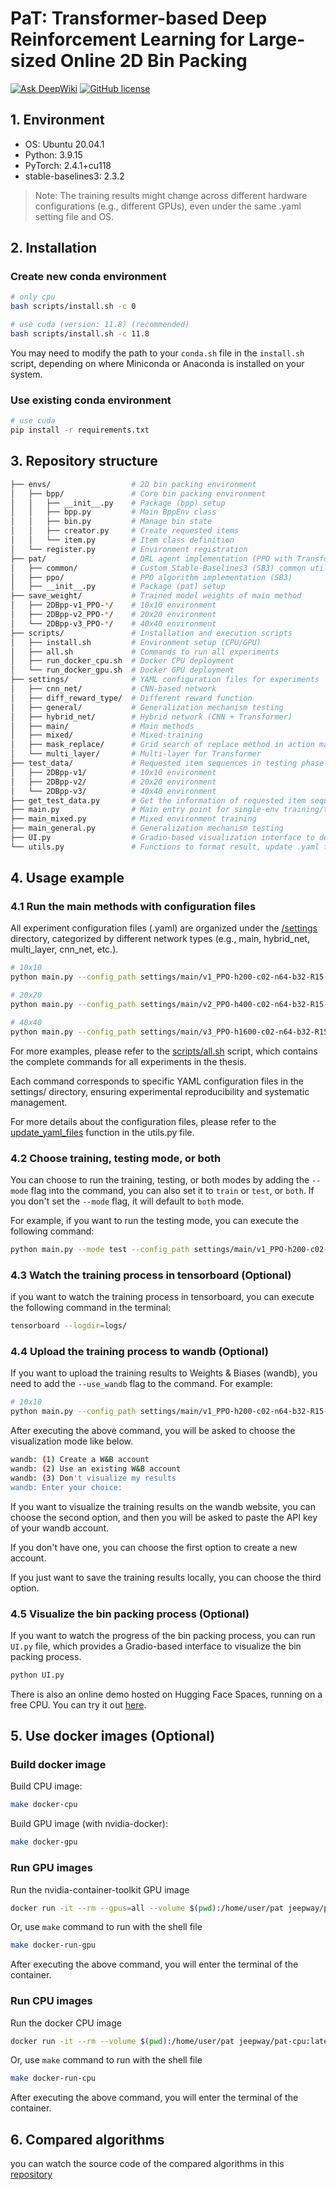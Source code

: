 # PaT: Transformer-based Deep Reinforcement Learning for Large-sized Online 2D Bin Packing
[![Ask DeepWiki](https://deepwiki.com/badge.svg)](https://deepwiki.com/JeepWay/PaT)
[![GitHub license](https://img.shields.io/badge/license-MIT-blue.svg)](https://github.com/JeepWay/PaT/blob/main/LICENSE)  

## 1. Environment
- OS: Ubuntu 20.04.1
- Python: 3.9.15
- PyTorch: 2.4.1+cu118
- stable-baselines3: 2.3.2
> Note: The training results might change across different hardware configurations (e.g., different GPUs), even under the same .yaml setting file and OS.


## 2. Installation
### Create new conda environment
```bash
# only cpu
bash scripts/install.sh -c 0

# use cuda (version: 11.8) (recommended)
bash scripts/install.sh -c 11.8
```
You may need to modify the path to your `conda.sh` file in the `install.sh` script, depending on where Miniconda or Anaconda is installed on your system.

### Use existing conda environment
```bash
# use cuda
pip install -r requirements.txt
```


## 3. Repository structure
```bash
├── envs/                  # 2D bin packing environment
│   ├── bpp/               # Core bin packing environment  
│   │   ├── __init__.py    # Package (bpp) setup
│   │   ├── bpp.py         # Main BppEnv class  
│   │   ├── bin.py         # Manage bin state
│   │   ├── creator.py     # Create requested items
│   │   └── item.py        # Item class definition  
│   └── register.py        # Environment registration 
├── pat/                   # DRL agent implementation (PPO with Transformer)  
│   ├── common/            # Custom Stable-Baselines3 (SB3) common utilities
│   ├── ppo/               # PPO algorithm implementation (SB3)
│   ├── __init__.py        # Package (pat) setup
├── save_weight/           # Trained model weights of main method
│   ├── 2DBpp-v1_PPO-*/    # 10x10 environment 
│   ├── 2DBpp-v2_PPO-*/    # 20x20 environment 
│   └── 2DBpp-v3_PPO-*/    # 40x40 environment
├── scripts/               # Installation and execution scripts  
│   ├── install.sh         # Environment setup (CPU/GPU)  
│   ├── all.sh             # Commands to run all experiments  
│   ├── run_docker_cpu.sh  # Docker CPU deployment  
│   └── run_docker_gpu.sh  # Docker GPU deployment  
├── settings/              # YAML configuration files for experiments  
│   ├── cnn_net/           # CNN-based network
│   ├── diff_reward_type/  # Different reward function
│   ├── general/           # Generalization mechanism testing
│   ├── hybrid_net/        # Hybrid network (CNN + Transformer)
│   ├── main/              # Main methods
│   ├── mixed/             # Mixed-training
│   ├── mask_replace/      # Grid search of replace method in action masking
│   └── multi_layer/       # Multi-layer for Transformer  
├── test_data/             # Requested item sequences in testing phase
│   ├── 2DBpp-v1/          # 10x10 environment 
│   ├── 2DBpp-v2/          # 20x20 environment 
│   └── 2DBpp-v3/          # 40x40 environment
├── get_test_data.py       # Get the information of requested item sequences in testing
├── main.py                # Main entry point for single-env training/testing  
├── main_mixed.py          # Mixed environment training  
├── main_general.py        # Generalization mechanism testing
├── UI.py                  # Gradio-based visualization interface to demo bin packing progress
└── utils.py               # Functions to format result, update .yaml files, and plot training curves.
```


## 4. Usage example
### 4.1 Run the main methods with configuration files
All experiment configuration files (.yaml) are organized under the [/settings](/settings/) directory, categorized by different network types (e.g., main, hybrid_net, multi_layer, cnn_net, etc.).

```bash
# 10x10
python main.py --config_path settings/main/v1_PPO-h200-c02-n64-b32-R15-transform3_TF,64,4,256,0,1-k1-rA-T.yaml

# 20x20
python main.py --config_path settings/main/v2_PPO-h400-c02-n64-b32-R15-transform3_TF,64,4,256,0,1-k1-rA-T.yaml

# 40x40
python main.py --config_path settings/main/v3_PPO-h1600-c02-n64-b32-R15-transform3_TF,64,4,256,0,1-k1-rA-T.yaml
```

For more examples, please refer to the [scripts/all.sh](scripts/all.sh) script, which contains the complete commands for all experiments in the thesis. 

Each command corresponds to specific YAML configuration files in the settings/ directory, ensuring experimental reproducibility and systematic management.

For more details about the configuration files, please refer to the [update_yaml_files](utils.py#L69) function in the utils.py file.

### 4.2 Choose training, testing mode, or both
You can choose to run the training, testing, or both modes by adding the `--mode` flag into the command, you can also set it to `train` or `test`, or `both`. If you don't set the `--mode` flag, it will default to `both` mode.

For example, if you want to run the testing mode, you can execute the following command:

```bash
python main.py --mode test --config_path settings/main/v1_PPO-h200-c02-n64-b32-R15-transform3_TF,64,4,256,0,1-k1-rA-T.yaml
```

### 4.3 Watch the training process in tensorboard (Optional)
if you want to watch the training process in tensorboard, you can execute the following command in the terminal:
```bash
tensorboard --logdir=logs/
```

### 4.4 Upload the training process to wandb (Optional)
If you want to upload the training results to Weights & Biases (wandb), you need to add the `--use_wandb` flag to the command. For example:

```bash
# 10x10
python main.py --config_path settings/main/v1_PPO-h200-c02-n64-b32-R15-transform3_TF,64,4,256,0,1-k1-rA-T.yaml --use_wandb
```

After executing the above command, you will be asked to choose the visualization mode like below.

```bash
wandb: (1) Create a W&B account
wandb: (2) Use an existing W&B account
wandb: (3) Don't visualize my results
wandb: Enter your choice: 
```
If you want to visualize the training results on the wandb website, you can choose the second option, and then you will be asked to paste the API key of your wandb account. 

If you don't have one, you can choose the first option to create a new account.

If you just want to save the training results locally, you can choose the third option.

### 4.5 Visualize the bin packing process (Optional)
If you want to watch the progress of the bin packing process, you can run `UI.py` file, which provides a Gradio-based interface to visualize the bin packing process.

```bash
python UI.py
```

There is also an online demo hosted on Hugging Face Spaces, running on a free CPU. You can try it out [here](https://huggingface.co/spaces/JeepWay/PaT_2D_Bin_Packing_Environment).

## 5. Use docker images (Optional)
### Build docker image
Build CPU image:
```bash
make docker-cpu
```
Build GPU image (with nvidia-docker):
```bash
make docker-gpu
```

### Run GPU images
Run the nvidia-container-toolkit GPU image
```bash
docker run -it --rm --gpus=all --volume $(pwd):/home/user/pat jeepway/pat-gpu:latest bash -c "cd /home/user/pat && ls && pwd && /bin/bash"
```

Or, use `make` command to run with the shell file
```bash
make docker-run-gpu
```
After executing the above command, you will enter the terminal of the container.

### Run CPU images
Run the docker CPU image
```bash
docker run -it --rm --volume $(pwd):/home/user/pat jeepway/pat-cpu:latest bash -c "cd /home/user/pat && ls && pwd && /bin/bash"
```

Or, use `make` command to run with the shell file
```bash
make docker-run-cpu
```
After executing the above command, you will enter the terminal of the container.


## 6. Compared algorithms
you can watch the source code of the compared algorithms in this [repository](https://github.com/JeepWay/pat-compare-algorithm)

